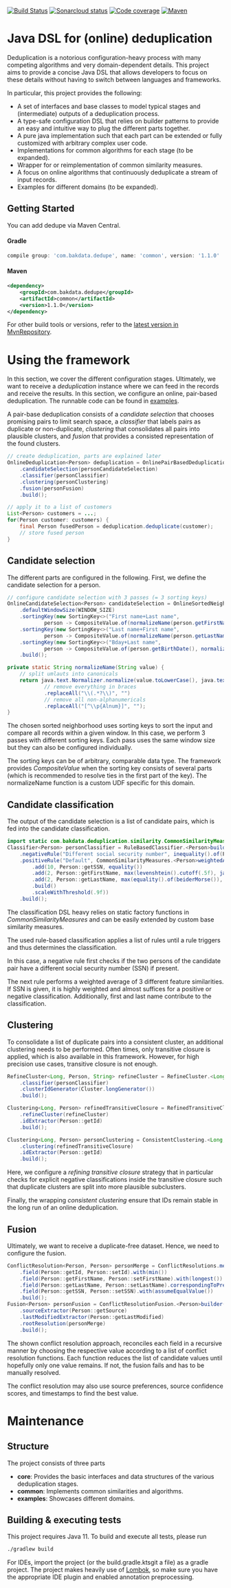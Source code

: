 [![Build Status](https://dev.azure.com/bakdata/public/_apis/build/status/bakdata.dedupe?branchName=master)](https://dev.azure.com/bakdata/public/_build/latest?definitionId=4&branchName=master)
[![Sonarcloud status](https://sonarcloud.io/api/project_badges/measure?project=com.bakdata.dedupe%3Adedupe&metric=alert_status)](https://sonarcloud.io/dashboard?id=com.bakdata.dedupe%3Adedupe)
[![Code coverage](https://sonarcloud.io/api/project_badges/measure?project=com.bakdata.dedupe%3Adedupe&metric=coverage)](https://sonarcloud.io/dashboard?id=com.bakdata.dedupe%3Adedupe)
[![Maven](https://img.shields.io/maven-central/v/com.bakdata.dedupe/core.svg)](https://search.maven.org/search?q=g:com.bakdata.dedupe&core=gav)

Java DSL for (online) deduplication
===================================

Deduplication is a notorious configuration-heavy process with many competing algorithms and very domain-dependent details. 
This project aims to provide a concise Java DSL that allows developers to focus on these details without having to switch between languages and frameworks.

In particular, this project provides the following:
- A set of interfaces and base classes to model typical stages and (intermediate) outputs of a deduplication process.
- A type-safe configuration DSL that relies on builder patterns to provide an easy and intuitive way to plug the different parts together.
- A pure java implementation such that each part can be extended or fully customized with arbitrary complex user code.
- Implementations for common algorithms for each stage (to be expanded).
- Wrapper for or reimplementation of common similarity measures.
- A focus on online algorithms that continuously deduplicate a stream of input records.
- Examples for different domains (to be expanded).

## Getting Started

You can add dedupe via Maven Central.

#### Gradle
```gradle
compile group: 'com.bakdata.dedupe', name: 'common', version: '1.1.0'
```

#### Maven
```xml
<dependency>
    <groupId>com.bakdata.dedupe</groupId>
    <artifactId>common</artifactId>
    <version>1.1.0</version>
</dependency>
```

For other build tools or versions, refer to the [latest version in MvnRepository](https://mvnrepository.com/artifact/com.bakdata.dedupe/common/latest).

# Using the framework #

In this section, we cover the different configuration stages. Ultimately, we want to receive a *deduplication* instance where we can feed in the records and receive the results. In this section, we configure an online, pair-based deduplication. The runnable code can be found in [examples](examples).

A pair-base deduplication consists of a *candidate selection* that chooses promising pairs to limit search space, a *classifier* that labels pairs as duplicate or non-duplicate, *clustering* that consolidates all pairs into plausible clusters, and *fusion* that provides a consisted representation of the found clusters.
```java
// create deduplication, parts are explained later
OnlineDeduplication<Person> deduplication = OnlinePairBasedDeduplication.<Person>builder()
    .candidateSelection(personCandidateSelection)
    .classifier(personClassifier)
    .clustering(personClustering)
    .fusion(personFusion)
    .build();

// apply it to a list of customers
List<Person> customers = ...;
for(Person customer: customers) {
    final Person fusedPerson = deduplication.deduplicate(customer);    
    // store fused person
}
```

## Candidate selection ##
The different parts are configured in the following. First, we define the candidate selection for a person.

```java
// configure candidate selection with 3 passes (= 3 sorting keys)
OnlineCandidateSelection<Person> candidateSelection = OnlineSortedNeighborhoodMethod.<Person>builder()
    .defaultWindowSize(WINDOW_SIZE)
    .sortingKey(new SortingKey<>("First name+Last name",
            person -> CompositeValue.of(normalizeName(person.getFirstName()), normalizeName(person.getLastName()))))
    .sortingKey(new SortingKey<>("Last name+First name",
            person -> CompositeValue.of(normalizeName(person.getLastName()), normalizeName(person.getFirstName()))))
    .sortingKey(new SortingKey<>("Bday+Last name",
            person -> CompositeValue.of(person.getBirthDate(), normalizeName(person.getLastName()))))
    .build();

private static String normalizeName(String value) {
    // split umlauts into canonicals
    return java.text.Normalizer.normalize(value.toLowerCase(), java.text.Normalizer.Form.NFD)
            // remove everything in braces
            .replaceAll("\\(.*?\\)", "")
            // remove all non-alphanumericals
            .replaceAll("[^\\p{Alnum}]", "");
}
```

The chosen sorted neighborhood uses sorting keys to sort the input and compare all records within a given window. In this case, we perform 3 passes with different sorting keys. Each pass uses the same window size but they can also be configured individually.

The sorting keys can be of arbitrary, comparable data type. The framework provides *CompositeValue* when the sorting key consists of several parts (which is recommended to resolve ties in the first part of the key). The normalizeName function is a custom UDF specific for this domain.

## Candidate classification ##

The output of the candidate selection is a list of candidate pairs, which is fed into the candidate classification.

```java
import static com.bakdata.deduplication.similarity.CommonSimilarityMeasures.*;
Classifier<Person> personClassifier = RuleBasedClassifier.<Person>builder()
    .negativeRule("Different social security number", inequality().of(Person::getSSN))
    .positiveRule("Default", CommonSimilarityMeasures.<Person>weightedAverage()
        .add(10, Person::getSSN, equality())
        .add(2, Person::getFirstName, max(levenshtein().cutoff(.5f), jaroWinkler()))
        .add(2, Person::getLastName, max(equality().of(beiderMorse()), jaroWinkler()))
        .build()
        .scaleWithThreshold(.9f))
    .build();
```

The classification DSL heavy relies on static factory functions in *CommonSimilarityMeasures* and can be easily extended by custom base similarity measures.

The used rule-based classification applies a list of rules until a rule triggers and thus determines the classification.

In this case, a negative rule first checks if the two persons of the candidate pair have a different social security number (SSN) if present. 

The next rule performs a weighted average of 3 different feature similarities. If SSN is given, it is highly weighted and almost suffices for a positive or negative classification. Additionally, first and last name contribute to the classification.

## Clustering ##

To consolidate a list of duplicate pairs into a consistent cluster, an additional clustering needs to be performed. Often times, only transitive closure is applied, which is also available in this framework. However, for high precision use cases, transitive closure is not enough.

```java
RefineCluster<Long, Person, String> refineCluster = RefineCluster.<Long, Person, String>builder()
    .classifier(personClassifier)
    .clusterIdGenerator(Cluster.longGenerator())
    .build();

Clustering<Long, Person> refinedTransitiveClosure = RefinedTransitiveClosure.<Long, Person, String>builder()
    .refineCluster(refineCluster)
    .idExtractor(Person::getId)
    .build();

Clustering<Long, Person> personClustering = ConsistentClustering.<Long, Person, String>builder()
    .clustering(refinedTransitiveClosure)
    .idExtractor(Person::getId)
    .build();
```

Here, we configure a *refining transitive closure* strategy that in particular checks for explicit negative classifications inside the transitive closure such that duplicate clusters are split into more plausible subclusters.

Finally, the wrapping *consistent clustering* ensure that IDs remain stable in the long run of an online deduplication.

## Fusion ##

Ultimately, we want to receive a duplicate-free dataset. Hence, we need to configure the fusion.

```java
ConflictResolution<Person, Person> personMerge = ConflictResolutions.merge(Person::new)
    .field(Person::getId, Person::setId).with(min())
    .field(Person::getFirstName, Person::setFirstName).with(longest()).then(vote())
    .field(Person::getLastName, Person::setLastName).correspondingToPrevious()
    .field(Person::getSSN, Person::setSSN).with(assumeEqualValue())
    .build();
Fusion<Person> personFusion = ConflictResolutionFusion.<Person>builder()
    .sourceExtractor(Person::getSource)
    .lastModifiedExtractor(Person::getLastModified)
    .rootResolution(personMerge)
    .build();
```

The shown conflict resolution approach, reconciles each field in a recursive manner by choosing the respective value according to a list of conflict resolution functions. Each function reduces the list of candidate values until hopefully only one value remains. If not, the fusion fails and has to be manually resolved.

The conflict resolution may also use source preferences, source confidence scores, and timestamps to find the best value.

# Maintenance #

## Structure ##

The project consists of three parts
- **core**: Provides the basic interfaces and data structures of the various deduplication stages.
- **common**: Implements common similarities and algorithms.
- **examples**: Showcases different domains.

## Building & executing tests ##

This project requires Java 11. To build and execute all tests, please run
```bash
./gradlew build
```

For IDEs, import the project (or the build.gradle.ktsgit a file) as a gradle project. The project makes heavily use of [Lombok](http://projectlombok.org/), so make sure you have the appropriate IDE plugin and enabled annotation preprocessing. 

